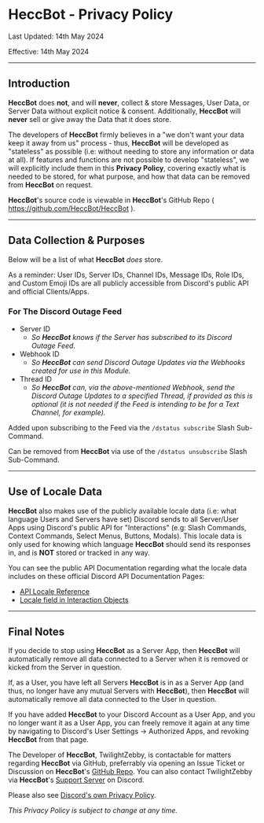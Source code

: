 # HeccBot - Privacy Policy
Last Updated: 14th May 2024

Effective: 14th May 2024

---

## Introduction
**HeccBot** does __not__, and will __never__, collect & store Messages, User Data, or Server Data without explicit notice & consent.
Additionally, **HeccBot** will __never__ sell or give away the Data that it does store.

The developers of **HeccBot** firmly believes in a "we don't want your data keep it away from us" process - thus, **HeccBot** will be developed as "stateless" as possible (i.e: without needing to store any information or data at all). If features and functions are not possible to develop "stateless", we will explicitly include them in this **Privacy Policy**, covering exactly what is needed to be stored, for what purpose, and how that data can be removed from **HeccBot** on request.

**HeccBot**'s source code is viewable in **HeccBot**'s GitHub Repo ( https://github.com/HeccBot/HeccBot ).

---

## Data Collection & Purposes
Below will be a list of what **HeccBot** *does* store.

As a reminder: User IDs, Server IDs, Channel IDs, Message IDs, Role IDs, and Custom Emoji IDs are all publicly accessible from Discord's public API and official Clients/Apps.

### For The Discord Outage Feed
- Server ID
  - *So **HeccBot** knows if the Server has subscribed to its Discord Outage Feed.*
- Webhook ID
  - *So **HeccBot** can send Discord Outage Updates via the Webhooks created for use in this Module.*
- Thread ID
  - *So **HeccBot** can, via the above-mentioned Webhook, send the Discord Outage Updates to a specified Thread, if provided as this is optional (it is not needed if the Feed is intending to be for a Text Channel, for example).*

Added upon subscribing to the Feed via the `/dstatus subscribe` Slash Sub-Command.

Can be removed from **HeccBot** via use of the `/dstatus unsubscribe` Slash Sub-Command.

---

## Use of Locale Data
**HeccBot** also makes use of the publicly available locale data (i.e: what language Users and Servers have set) Discord sends to all Server/User Apps using Discord's public API for "Interactions" (e.g: Slash Commands, Context Commands, Select Menus, Buttons, Modals). This locale data is only used for knowing which language **HeccBot** should send its responses in, and is __NOT__ stored or tracked in any way.

You can see the public API Documentation regarding what the locale data includes on these official Discord API Documentation Pages:
- [API Locale Reference](https://discord.com/developers/docs/reference#locales)
- [Locale field in Interaction Objects](https://discord.com/developers/docs/interactions/receiving-and-responding#interaction-object)

---

## Final Notes
If you decide to stop using **HeccBot** as a Server App, then **HeccBot** will automatically remove all data connected to a Server when it is removed or kicked from the Server in question.

If, as a User, you have left all Servers **HeccBot** is in as a Server App (and thus, no longer have any mutual Servers with **HeccBot**), then **HeccBot** will automatically remove all data connected to the User in question.

If you have added **HeccBot** to your Discord Account as a User App, and you no longer want it as a User App, you can freely remove it again at any time by navigating to Discord's User Settings -> Authorized Apps, and revoking **HeccBot** from that page.

The Developer of **HeccBot**, TwilightZebby, is contactable for matters regarding **HeccBot** via GitHub, preferrably via opening an Issue Ticket or Discussion on **HeccBot**'s [GitHub Repo](https://github.com/HeccBot/HeccBot). You can also contact TwilightZebby via **HeccBot**'s [Support Server](https://discord.gg/BdXQjkADgd) on Discord.

Please also see [Discord's own Privacy Policy](https://discord.com/privacy).

*This Privacy Policy is subject to change at any time.*
